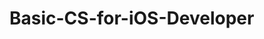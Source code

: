 # Basic-CS-for-iOS-Developer 
 

   
    
    
     
            
  
        
              
           
           
     
   
    
     
      
 
